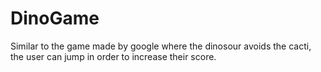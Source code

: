 # DinoGame
Similar to the game made by google where the dinosour avoids the cacti, the user can jump in order to increase their score.
